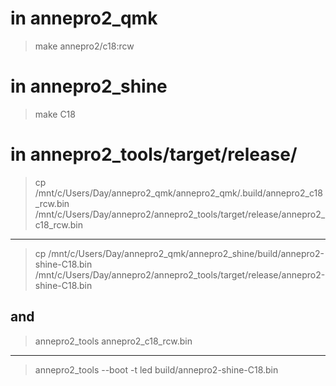 # in annepro2_qmk
> make annepro2/c18:rcw

# in annepro2_shine
> make C18

# in annepro2_tools/target/release/
> cp /mnt/c/Users/Day/annepro2_qmk/annepro2_qmk/.build/annepro2_c18_rcw.bin /mnt/c/Users/Day/annepro2/annepro2_tools/target/release/annepro2_c18_rcw.bin

------------


> cp /mnt/c/Users/Day/annepro2_qmk/annepro2_shine/build/annepro2-shine-C18.bin /mnt/c/Users/Day/annepro2/annepro2_tools/target/release/annepro2-shine-C18.bin

## and
> annepro2_tools annepro2_c18_rcw.bin

------------

> annepro2_tools --boot -t led build/annepro2-shine-C18.bin
